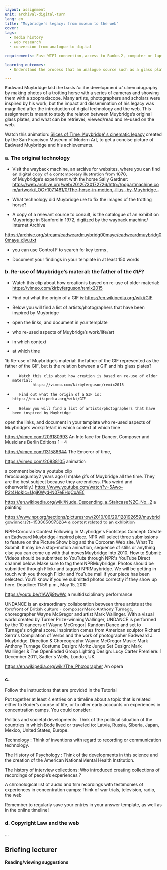 ```yaml
---
layout: assignment
unit: archival-digital-turn
lang: en
title: "Muybridge's legacy: from museum to the web"
cover:
tags:
  - media history
  - web research
  - conversion from analogue to digital

requirements: Fast WIFI connection, access to Ranke.2, computer or laptop, application on laptop or computer to view video,

learning outcomes:
  - Understand the process that an analogue source such as a glass plate undergoes when published on the web.

---
```


Eadward Muybridge laid the basis for the development of cinematography by making photos of a trotting horse with a series of
cameras and showing them with a zoopraxiscope. Many artists, photographers and scholars were inspired by his work, but the
impact and dissemination of his legacy was magnified after the introduction of digital technology and the web.
This assignment is meant to study the relation between Muybridge’s original glass plates, and what can be retrieved,
viewed/read and re-used on the web.


Watch this animation: [Slices of Time, Muybridge’ s cinematic legacy](https://youtu.be/wNU7sXkZmSw) created by the San Francisco Museum of  Modern Art,
to get a concise picture of Eadward Muybridge and his achievements.


<!-- more -->

<!-- briefing-student -->

### a. The original technology
<!-- section-contents -->

- Visit the wayback machine, an archive for websites, where you can find an digital copy of a contemporary illustration from 1878,  
of Muybridge’s experiment with the horse Sally Gardner:
https://web.archive.org/web/20120730172726/http://popartmachine.com/artwork/LOC+1071481/0/The-horse-in-motion,-illus.-by-Muybridge.-  

- What technology did Muybridge use to fix the images of the trotting horse?
-  A copy of a relevant source to consult,  is the catalogue of an exhibit on Muybridge in Stanford in 1972,
digitized by the wayback machine/ Internet Archive

https://archive.org/stream/eadweardmuybridg00maye/eadweardmuybridg00maye_djvu.txt

- you can use Control F  to search for key terms ,

- Document your findings in your template in at least 150 words


<!-- section -->
### b. Re-use of Muybridge’s material: the father of the *GIF*?
<!-- section-contents -->
-  Watch this clip about how creation is based on re-use of older material:
   https://vimeo.com/kirbyferguson/remix2015
-  Find out what the origin of a GIF is:
   https://en.wikipedia.org/wiki/GIF

- Below you will find a list of artists/photographers that have been inspired by Muybridge
- open the links,  and document in your template

- who re-used aspects of Muybridge’s work/life/art
- in which context
- at which time  





1b   Re-use of Muybridge’s material: the father of the GIF represented as the
       father of the GIF, but is the relation between a GIF and his glass plates?

-        Watch this clip about how creation is based on re-use of older material:
               https://vimeo.com/kirbyferguson/remix2015

-        Find out what the origin of a GIF is: https://en.wikipedia.org/wiki/GIF

-        Below you will find a list of artists/photographers that have been inspired by Muybridge

open the links,  and document in your template
 who re-used aspects of Muybridge’s work/life/art
 in which context
 at which time  

https://vimeo.com/209180993  An Interface for Dancer, Composer and Musicians
Berlin Editions 1 – 4

https://vimeo.com/131586644
The Emperor of time,

https://vimeo.com/20838105
animation

a comment below  a youtube clip       
ferociousgumby2 years ago
(I m(ake gifs of Muybridge all the time. They are the best subject because they are endless. Plus weird and otherworldly.)
https://www.youtube.com/watch?v=5Awo-P3t4Ho&lc=UgiKWyd-N07eEHgCoAEC

https://en.wikipedia.org/wiki/Nude_Descending_a_Staircase%2C_No._2
a painting

https://www.npr.org/sections/pictureshow/2010/06/29/128192659/muybridgewinners?t=1533050973264
a contest related to an exhibition

NPR-Corcoran Contest
Following In Muybridge's Footsteps
Concept: Create an Eadweard Muybridge-inspired piece. NPR will select three submissions to feature on the Picture Show blog and the Corcoran Web site.
What To Submit: It may be a stop-motion animation, sequence of stills or anything else you can come up with that moves Muybridge into 2010.
How to Submit: Videos should be submitted to YouTube through NPR's YouTube Direct channel below. Make sure to tag them NPRMuybridge. Photos should be submitted through Flickr and tagged NPRMuybridge. We will be getting in touch with you through Flickr and YouTube mail if your piece has been selected. You'll know if you've submitted photos correctly if they show up here.
Deadline: 11:59 p.m., May 15, 2010

https://youtu.be/t1AWij9twWc
a multidisciplinary performance

UNDANCE is an extraordinary collaboration between three artists at the forefront of British culture - composer Mark-Anthony Turnage, choreographer Wayne McGregor and artist Mark Wallinger. With a visual world created by Turner Prize-winning Wallinger, UNDANCE is performed by the 10 dancers of Wayne McGregor | Random Dance and set to Turnage's original score. Inspiration comes from American sculptor Richard Serra's Compilation of Verbs and the work of photographer Eadweard J. Muybridge. Direction & Choreography: Wayne McGregor Music: Mark Anthony Turnage Costume Design: Moritz Junge Set Design: Mark Walliinger & The OpenEnded Group Lighting Design: Lucy Carter Premiere: 1 December 2011, Sadler's Wells, London, UK


 https://en.wikipedia.org/wiki/The_Photographer
 An opera

<!-- section -->
### c.
<!-- section-contents -->
Follow the instructions that are provided in the Tutorial

Put together at least 4 entries on a timeline about a topic  that is related either to Boder’s course of life, or to other early accounts on experiences in concentration camps.  You could consider:

Politics and societal developments:    Think of the political situation of the countries in which Bode lived or travelled to: Latvia, Russia, Siberia, Japan, Mexico, United States, Europe.

Technology :     Think of  inventions with regard to recording or communication technology.

The History of Psychology :  Think of the developments in this science and the creation of the American National Mental Health Institution.

The history of  interview collections:  Who introduced creating collections of recordings of people’s experiences ?

A chronological list of audio and film recordings with testimonies of experiences in concentration camps: Think of war trials, television, radio, the web

Remember to regularly save your entries in your answer template, as well as in the online timeline!

<!-- section -->
### d. Copyright Law and the web
<!-- section-contents -->
...

<!-- briefing-teacher -->
## Briefing lecturer


#### Reading/viewing  suggestions
